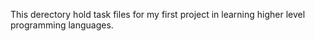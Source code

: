 This derectory hold task files for my first project in learning higher level programming languages.
